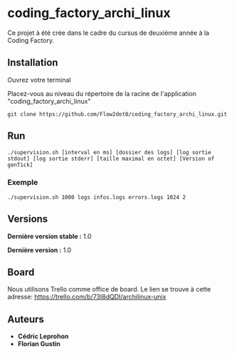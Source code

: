 # coding_factory_archi_linux

Ce projet à été crée dans le cadre du cursus de deuxième année à la Coding Factory.


## Installation

Ouvrez votre terminal

Placez-vous au niveau du répertoire de la racine de l'application "coding_factory_archi_linux"

``git clone https://github.com/Flow2dot0/coding_factory_archi_linux.git``

## Run

    ./supervision.sh [interval en ms] [dossier des logs] [log sortie stdout] [log sortie stderr] [taille maximal en octet] [Version of genTick]

### Exemple 
    ./supervision.sh 1000 logs infos.logs errors.logs 1024 2

## Versions

**Dernière version stable :** 1.0

**Dernière version :** 1.0

## Board

Nous utilisons Trello comme office de board.
Le lien se trouve à cette adresse: https://trello.com/b/73I8dQDI/archilinux-unix

## Auteurs

* **Cédric Leprohon**
* **Florian Gustin**

